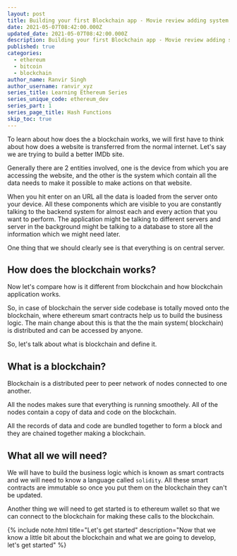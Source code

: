 ```yaml
---
layout: post
title: Building your first Blockchain app - Movie review adding system
date: 2021-05-07T08:42:00.000Z
updated_date: 2021-05-07T08:42:00.000Z
description: Building your first Blockchain app - Movie review adding system using solidity, smart contracts with ethereum
published: true
categories:
  - ethereum
  - bitcoin
  - blockchain
author_name: Ranvir Singh
author_username: ranvir_xyz
series_title: Learning Ethereum Series
series_unique_code: ethereum_dev
series_part: 1
series_page_title: Hash Functions
skip_toc: true
---
```


To learn about how does the a blockchain works, we will first have to think about how does a website is transferred from the normal internet. Let's say we are trying to build a better IMDb site.

Generally there are 2 entities involved, one is the device from which you are accessing the website, and the other is the system which contain all the data needs to make it possible to make actions on that website.

When you hit enter on an URL all the data is loaded from the server onto your device. All these components which are visible to you are constantly talking to the backend system for almost each and every action that you want to perform. The application might be talking to different servers and server in the background might be talking to a database to store all the information which we might need later.

One thing that we should clearly see is that everything is on central server.

## How does the blockchain works?

Now let's compare how is it different from blockchain and how blockchain application works.

So, in case of blockchain the server side codebase is totally moved onto the blockchain, where ethereum smart contracts help us to build the business logic. The main change about this is that the the main system( blockchain) is distributed and can be accessed by anyone.

So, let's talk about what is blockchain and define it.

## What is a blockchain?

Blockchain is a distributed peer to peer network of nodes connected to one another.

All the nodes makes sure that everything is running smoothely. All of the nodes contain a copy of data and code on the blockchain.

All the records of data and code are bundled together to form a block and they are chained together making a blockchain.

## What all we will need?

We will have to build the business logic which is known as smart contracts and we will need to know a language called `solidity`. All these smart contracts are immutable so once you put them on the blockchain they can't be updated.

Another thing we will need to get started is to ethereum wallet so that we can connect to the blockchain for making these calls to the blockchain.

{% include note.html title="Let's get started" description="Now that we know a little bit about the blockchain and what we are going to develop, let's get started" %}